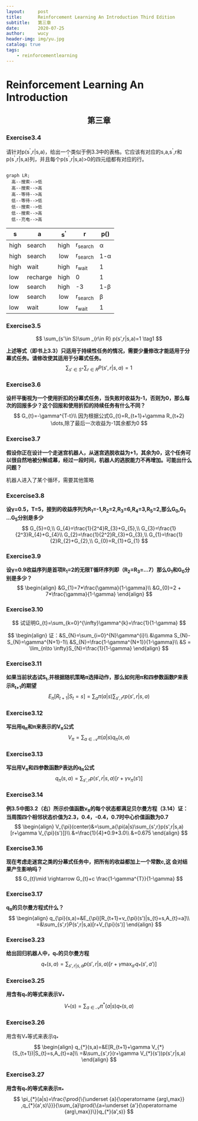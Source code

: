 ```yaml
---
layout:     post
title:      Reinforcement Learning An Introduction Third Edition
subtitle:   第三章
date:       2020-07-25
author:     wucy
header-img: img/yu.jpg
catalog: true
tags:
    - reinforcementlearning
---
```



# Reinforcement  Learning An Introduction

## <center>第三章</center>

### Exercise3.4

请针对p(s<sup>'</sup>,r|s,a)，给出一个类似于例3.3中的表格。它应该有对应的s,a,s<sup>'</sup>,r和p(s<sup>'</sup>,r|s,a)列，并且每个p(s<sup>'</sup>,r|s,a)>0的四元组都有对应的行。

```mermaid

graph LR;
  高--搜索-->低
  高--搜索-->高
  高--等待-->高
  低--等待-->低
  低--搜索-->低
  低--搜索-->高
  低--充电-->高
```

| s    | a        | s<sup>'</sup> | r                  | p()       |
| ---- | -------- | :-----------: | ------------------ | --------- |
| high | search   |     high      | r<sub>search</sub> | &alpha;   |
| high | search   |      low      | r<sub>search</sub> | 1-&alpha; |
| high | wait     |     high      | r<sub>wait</sub>   | 1         |
| low  | recharge |     high      | 0                  | 1         |
| low  | search   |     high      | -3                 | 1-&beta;  |
| low  | search   |      low      | r<sub>search</sub> | &beta;    |
| low  | wait     |      low      | r<sub>wait</sub>   | 1         |

### Exercise3.5

$$
\sum_{s'\in S}\sum _{r\in R} p(s',r|s,a)=1 \tag1
$$

**上述等式（即书上3.3）只适用于持续性任务的情况，需要少量修改才能适用于分幕式任务。请修改使其适用于分幕式任务。**
$$
\sum_{s'\in S^{+}}\sum_{r \in R}P(s',r|s,a)=1
$$

### Exercise3.6

**设杆平衡视为一个使用折扣的分幕式任务，当失败时收益为-1，否则为0，那么每次的回报多少？这个回报和使用折扣的持续任务有什么不同？**
$$
G_{t}=-\gamma^{T-t}\\
因为根据公式G_{t}=R_{t+1}+\gamma R_{t+2} \dots,除了最后一次收益为-1其余都为0
$$

### Exercise3.7

**假设你正在设计一个走迷宫机器人，从迷宫逃脱收益为+1，其余为0，这个任务可以很自然地被分解成幕，经过一段时间，机器人的逃脱能力不再增加。可能出什么问题？**

机器人进入了某个循环，需要其他策略

### Excercise3.8

**设&gamma;=0.5，T=5，接到的收益序列为R<sub>1</sub>=-1,R<sub>2</sub>=2,R<sub>3</sub>=6,R<sub>4</sub>=3,R<sub>5</sub>=2,那么G<sub>0</sub>,G<sub>1</sub> ...G<sub>5</sub>分别是多少**
$$
G_{5}=0,\\
G_{4}=\frac{1}{2^4}R_{3}+G_{5},\\
G_{3}=\frac{1}{2^3}R_{4}+G_{4}\\
G_{2}=\frac{1}{2^2}R_{3}+G_{3},\\
G_{1}=\frac{1}{2}R_{2}+G_{2},\\
G_{0}=R_{1}+G_{1}
$$

### Exercise3.9

**设&gamma;=0.9收益序列是首项R<sub>1</sub>=2的无限T循环序列即（R<sub>2</sub>=R<sub>3</sub>=...7）那么G<sub>1</sub>和G<sub>0</sub>分别是多少？**
$$
\begin{align}
&G_{1}=7*\frac{\gamma}{1-\gamma}\\
&G_{0}=2 + 7*\frac{\gamma}{1-\gamma}
\end{align}
$$

### Exercise3.10

$$
试证明G_{t}=\sum_{k=0}^{\infty}\gamma^{k}=\frac{1}{1-\gamma}
$$

$$
\begin{align}
证：&S_{N}=\sum_{i=0}^{N}\gamma^{i}\\
&\gamma S_{N}-S_{N}=\gamma^{N+1}-1\\
&S_{N}=\frac{1-\gamma^{N+1}}{1-\gamma}\\
&S = \lim_{n\to \infty}S_{N}=\frac{1}{1-\gamma}
\end{align}
$$

### Exercise3.11

**如果当前状态试S<sub>t</sub>,并根据随机策略&pi;选择动作，那么如何用&pi;和四参数函数P来表示R<sub>t+1</sub>的期望**
$$
E_{\pi}[R_{t+1}|S_{t}=s]=\sum_{a}\pi(a|s)\sum_{s',r}rp(s',r|s,a)
$$

### Exercise3.12

**写出用q<sub>&pi;</sub>和&pi;来表示的V<sub>&pi;</sub>公式**
$$
V_{\pi}=\sum_{a\in \mathcal{A}}\pi(a|s)q_{\pi}(s,a)
$$

### Exercise3.13

**写出用V<sub>&pi;</sub>和四参数函数P表达的q<sub>&pi;</sub>公式**
$$
q_{\pi}(s,a)=\sum_{s',r}p(s',r|s,a)[r+\gamma v_{\pi}(s')]
$$

### Exercise3.14

**例3.5中图3.2（右）所示价值函数v<sub>&pi;</sub>的每个状态都满足贝尔曼方程（3.14）证：当周围四个相邻状态价值为2.3，0.4，-0.4，0.7时中心价值函数为0.7**
$$
\begin{align}
V_{\pi}(center)&=\sum_a{\pi(a|s)\sum_{s',r}p(s',r|s,a)[r+\gamma V_{\pi}(s')]}\\
&=\frac{1}{4}*0.9*3.0\\
&=0.675
\end{align}
$$

### Exercise3.16

**现在考虑走迷宫之类的分幕式任务中，把所有的收益都加上一个常数c,这 会对结果产生影响吗？**
$$
G_{t}\mid \rightarrow G_{t}+c \frac{1-\gamma^{T}}{1-\gamma}
$$

### Exercise3.17

**q<sub>&pi;</sub>的贝尔曼方程式什么？**
$$
\begin{align}
q_{\pi}(s,a)=&E_{\pi}[R_{t+1}+v_{\pi}(s')|s_{t}=s,A_{t}=a]\\
=&\sum_{s',r}P(s',r|s,a)[r+V_{\pi}(s')]
\end{align}
$$

### Exercise3.23

**给出回归机器人中，q<sub>*</sub>的贝尔曼方程**
$$
q_{*}(s,a)=\sum_{s',r|s,a}p(s',r|s,a)[r+\gamma \max_{a'}q_{*}(s',a')]
$$

### Exercise3.25

**用含有q<sub>*</sub>的等式来表示V<sub>\*</sub>**
$$
V_{*}(s)=\sum_{a \in \mathcal{A}}\pi^{*}(a|s)q_{*}(s,a)
$$

### Exercise3.26

用含有V<sub>*</sub>等式来表示q<sub>\*</sub>
$$
\begin{align}
q_{*}(s,a)=&E[R_{t+1}+\gamma V_{*}(S_{t+1})|S_{t}=s,A_{t}=a]\\
=&\sum_{s',r}(r+\gamma V_{*}(s'))p(s',r|s,a)
\end{align}
$$

### Exercise3.27

**用含有q<sub>*</sub>的等式来表示&pi;<sub>\*</sub>**
$$
\pi_{*}(a|s)=\frac{\prod{\{\underset {a}{\operatorname {arg\,max}} ,q_{*}(a',s)\}}}{\sum_{a}\prod{\{a=\underset {a'}{\operatorname {arg\,max}}\}}q_{*}(a',s)}
$$
